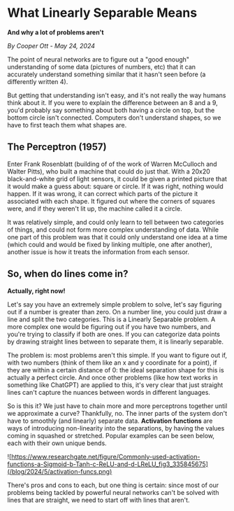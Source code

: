 # What Linearly Separable Means
**And why a lot of problems aren't**

*By Cooper Ott - May 24, 2024*

The point of neural networks are to figure out a "good enough" understanding of some data (pictures of numbers, etc) that it can accurately understand something similar that it hasn't seen before (a differently written 4).

But getting that understanding isn't easy, and it's not really the way humans think about it. If you were to explain the difference between an 8 and a 9, you'd probably say something about both having a circle on top, but the bottom circle isn't connected. Computers don't understand shapes, so we have to first teach them what shapes are.

## The Perceptron (1957)

Enter Frank Rosenblatt (building of of the work of Warren McCulloch and Walter Pitts), who built a machine that could do just that. With a 20x20 black-and-white grid of light sensors, it could be given a printed picture that it would make a guess about: square or circle. If it was right, nothing would happen. If it was wrong, it can correct which parts of the picture it associated with each shape. It figured out where the corners of squares were, and if they weren't lit up, the machine called it a circle.

It was relatively simple, and could only learn to tell between two categories of things, and could not form more complex understanding of data. While one part of this problem was that it could only understand one idea at a time (which could and would be fixed by linking multiple, one after another), another issue is how it treats the information from each sensor.

## So, when do lines come in?
**Actually, right now!**

Let's say you have an extremely simple problem to solve, let's say figuring out if a number is greater than zero. On a number line, you could just draw a line and split the two categories. This is a Linearly Separable problem. A more complex one would be figuring out if you have two numbers, and you're trying to classify if both are ones. If you can categorize data points by drawing straight lines between to separate them, it is linearly separable.

The problem is: most problems aren't this simple. If you want to figure out if, with two numbers (think of them like an x and y coordinate for a point), if they are within a certain distance of 0: the ideal separation shape for this is actually a perfect circle. And once other problems (like how text works in something like ChatGPT) are applied to this, it's very clear that just straight lines can't capture the nuances between words in different languages.

So is this it? We just have to chain more and more perceptrons together until we approximate a curve? Thankfully, no. The inner parts of the system don't have to smoothly (and linearly) separate data. **Activation functions** are ways of introducing non-linearity into the separations, by having the values coming in squashed or stretched. Popular examples can be seen below, each with their own unique bends.

![https://www.researchgate.net/figure/Commonly-used-activation-functions-a-Sigmoid-b-Tanh-c-ReLU-and-d-LReLU_fig3_335845675](/blog/2024/5/activation-funcs.png)

There's pros and cons to each, but one thing is certain: since most of our problems being tackled by powerful neural networks can't be solved with lines that are straight, we need to start off with lines that aren't.